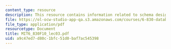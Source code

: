 ```yaml
---
content_type: resource
description: This resource contains information related to schema design.
file: https://ol-ocw-studio-app-qa.s3.amazonaws.com/courses/6-830-database-systems-fall-2010/a9c47ed7d80c1bfc51d0baf7ac545398_MIT6_830F10_lec03.pdf
file_type: application/pdf
resourcetype: Document
title: MIT6_830F10_lec03.pdf
uid: a9c47ed7-d80c-1bfc-51d0-baf7ac545398
---
```

